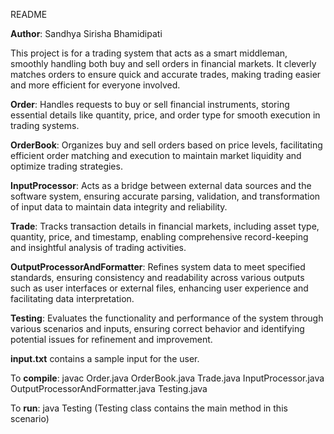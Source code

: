 README

**Author**: Sandhya Sirisha Bhamidipati

 This project is for a trading system that acts as a smart middleman, smoothly handling both buy and sell orders in financial markets. It cleverly matches orders to ensure quick and accurate trades, making trading easier and more efficient for everyone involved.

**Order**: Handles requests to buy or sell financial instruments, storing essential details like quantity, price, and order type for smooth execution in trading systems.

**OrderBook**: Organizes buy and sell orders based on price levels, facilitating efficient order matching and execution to maintain market liquidity and optimize trading strategies.

**InputProcessor**: Acts as a bridge between external data sources and the software system, ensuring accurate parsing, validation, and transformation of input data to maintain data integrity and reliability.

**Trade**: Tracks transaction details in financial markets, including asset type, quantity, price, and timestamp, enabling comprehensive record-keeping and insightful analysis of trading activities.

**OutputProcessorAndFormatter**: Refines system data to meet specified standards, ensuring consistency and readability across various outputs such as user interfaces or external files, enhancing user experience and facilitating data interpretation.

**Testing**: Evaluates the functionality and performance of the system through various scenarios and inputs, ensuring correct behavior and identifying potential issues for refinement and improvement.

**input.txt** contains a sample input for the user.

To **compile**: javac Order.java OrderBook.java Trade.java InputProcessor.java OutputProcessorAndFormatter.java Testing.java

To **run**: java Testing (Testing class contains the main method in this scenario)
